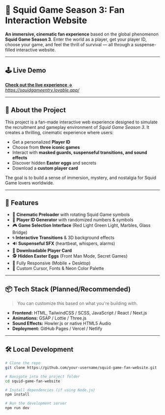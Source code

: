 # 🔺 Squid Game Season 3: Fan Interaction Website

**An immersive, cinematic fan experience** based on the global phenomenon **Squid Game Season 3**. Enter the world as a player, get your player ID, choose your game, and feel the thrill of survival — all through a suspense-filled interactive website.

---

## 🕹️ Live Demo
**[Check out the live experience →](#)**  
*https://squidgameentry.lovable.app/*

---

## 🧠 About the Project

This project is a fan-made interactive web experience designed to simulate the recruitment and gameplay environment of *Squid Game Season 3*. It creates a thrilling, cinematic experience where users:

- Get a personalized **Player ID**
- Choose from **three iconic games**
- Interact with **masked guards, suspenseful transitions, and sound effects**
- Discover hidden **Easter eggs** and secrets
- Download a **custom player card**

The goal is to build a sense of immersion, mystery, and nostalgia for Squid Game lovers worldwide.

---

## 🚀 Features

- 🔁 **Cinematic Preloader** with rotating Squid Game symbols
- 🪪 **Player ID Generator** with randomized numbers & symbols
- 🎮 **Game Selection Interface** (Red Light Green Light, Marbles, Glass Bridge)
- 🌀 **Interactive Transitions** & 3D background effects
- 🔊 **Suspenseful SFX** (heartbeat, whispers, alarms)
- 🎴 **Downloadable Player Card**
- 🕵️ **Hidden Easter Eggs** (Front Man Mode, Secret Games)
- 📱 Fully Responsive (Mobile + Desktop)
- 🎨 Custom Cursor, Fonts & Neon Color Palette

---

## 📦 Tech Stack (Planned/Recommended)

> You can customize this based on what you're building with.

- **Frontend:** HTML, TailwindCSS / SCSS, JavaScript / React / Next.js
- **Animations:** GSAP / Lottie / Three.js
- **Sound Effects:** Howler.js or native HTML5 Audio
- **Deployment:** GitHub Pages / Vercel / Netlify

---

## 🛠️ Local Development

```bash
# Clone the repo
git clone https://github.com/your-username/squid-game-fan-website.git

# Navigate into the project folder
cd squid-game-fan-website

# Install dependencies (if using Node.js)
npm install

# Run the development server
npm run dev
